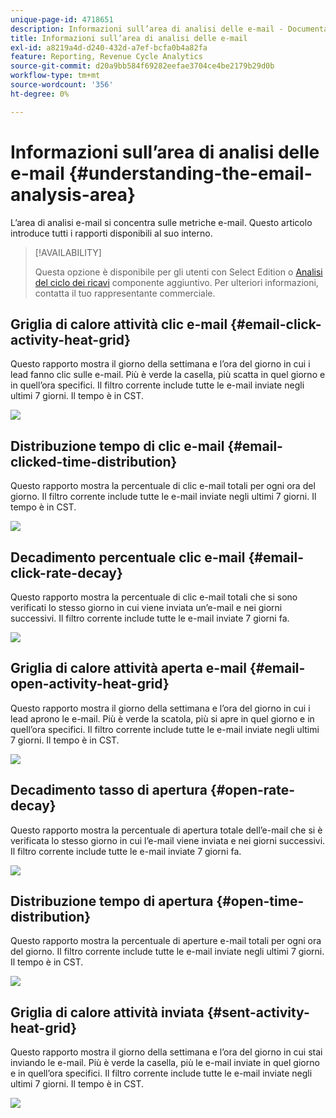 ```yaml
---
unique-page-id: 4718651
description: Informazioni sull’area di analisi delle e-mail - Documentazione di Marketo - Documentazione del prodotto
title: Informazioni sull’area di analisi delle e-mail
exl-id: a8219a4d-d240-432d-a7ef-bcfa0b4a82fa
feature: Reporting, Revenue Cycle Analytics
source-git-commit: d20a9bb584f69282eefae3704ce4be2179b29d0b
workflow-type: tm+mt
source-wordcount: '356'
ht-degree: 0%

---
```


# Informazioni sull’area di analisi delle e-mail {#understanding-the-email-analysis-area}

L’area di analisi e-mail si concentra sulle metriche e-mail. Questo articolo introduce tutti i rapporti disponibili al suo interno.

>[!AVAILABILITY]
>
>Questa opzione è disponibile per gli utenti con Select Edition o [Analisi del ciclo dei ricavi](https://www.marketo.com/global-enterprise/marketo-revenue-cycle-analytics/) componente aggiuntivo. Per ulteriori informazioni, contatta il tuo rappresentante commerciale.

## Griglia di calore attività clic e-mail {#email-click-activity-heat-grid}

Questo rapporto mostra il giorno della settimana e l’ora del giorno in cui i lead fanno clic sulle e-mail. Più è verde la casella, più scatta in quel giorno e in quell’ora specifici. Il filtro corrente include tutte le e-mail inviate negli ultimi 7 giorni. Il tempo è in CST.

![](assets/image2015-5-6-17-3a17-3a34.png)

## Distribuzione tempo di clic e-mail {#email-clicked-time-distribution}

Questo rapporto mostra la percentuale di clic e-mail totali per ogni ora del giorno. Il filtro corrente include tutte le e-mail inviate negli ultimi 7 giorni. Il tempo è in CST.

![](assets/image2015-5-6-17-3a20-3a55.png)

## Decadimento percentuale clic e-mail {#email-click-rate-decay}

Questo rapporto mostra la percentuale di clic e-mail totali che si sono verificati lo stesso giorno in cui viene inviata un’e-mail e nei giorni successivi. Il filtro corrente include tutte le e-mail inviate 7 giorni fa.

![](assets/image2015-5-6-17-3a26-3a50.png)

## Griglia di calore attività aperta e-mail {#email-open-activity-heat-grid}

Questo rapporto mostra il giorno della settimana e l’ora del giorno in cui i lead aprono le e-mail. Più è verde la scatola, più si apre in quel giorno e in quell’ora specifici. Il filtro corrente include tutte le e-mail inviate negli ultimi 7 giorni. Il tempo è in CST.

![](assets/image2015-5-6-17-3a30-3a35.png)

## Decadimento tasso di apertura {#open-rate-decay}

Questo rapporto mostra la percentuale di apertura totale dell’e-mail che si è verificata lo stesso giorno in cui l’e-mail viene inviata e nei giorni successivi. Il filtro corrente include tutte le e-mail inviate 7 giorni fa.

![](assets/image2015-5-6-17-3a37-3a25.png)

## Distribuzione tempo di apertura {#open-time-distribution}

Questo rapporto mostra la percentuale di aperture e-mail totali per ogni ora del giorno. Il filtro corrente include tutte le e-mail inviate negli ultimi 7 giorni. Il tempo è in CST.

![](assets/image2015-5-6-17-3a39-3a15.png)

## Griglia di calore attività inviata {#sent-activity-heat-grid}

Questo rapporto mostra il giorno della settimana e l’ora del giorno in cui stai inviando le e-mail. Più è verde la casella, più le e-mail inviate in quel giorno e in quell’ora specifici. Il filtro corrente include tutte le e-mail inviate negli ultimi 7 giorni. Il tempo è in CST.

![](assets/seven.png)
